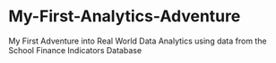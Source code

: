 # My-First-Analytics-Adventure
My First Adventure into Real World Data Analytics using data from the School Finance Indicators Database
